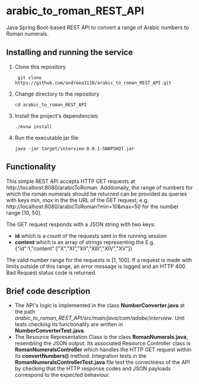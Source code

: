 # arabic_to_roman_REST_API
Java Spring Boot-based REST API to convert a range of Arabic numbers to Roman numerals.

## Installing and running the service
1. Clone this repository

        git clone https://github.com/andreea1110/arabic_to_roman_REST_API.git
        
2. Change directory to the repository

   ``
   cd arabic_to_roman_REST_API
   ``

3. Install the project's dependencies:

    ``./mvnw install
    ``

4. Run the executable jar file

    ``
    java -jar target/interview-0.0.1-SNAPSHOT.jar
    ``
    
## Functionality
This simple REST API accepts HTTP GET requests at http://localhost:8080/arabicToRoman.
Additionally, the range of numbers for which the roman numerals should be returned can be provided as queries with keys *min*, *max* in the the URL of the GET request, e.g.
http://localhost:8080/arabicToRoman?min=10&max=50 for the number range [10, 50].

The GET request responds with a JSON string with two keys:
  * **id** which is a count of the requests sent in the running session
  * **content** which is an array of strings representing the 
 E.g.
{"id":1,"content":["X","XI","XII","XIII","XIV","XV"]}

The valid number range for the requests is [1, 100]. If a request is made with limits outside of this range, an error message is logged and an HTTP 400 Bad Request status code is returned.

## Brief code description
* The API's logic is implemented in the class **NumberConverter.java** at the path *arabic_to_roman_REST_API/src/main/java/com/adobe/interview*. Unit tests checking its functionality are written in **NumberConverterTest.java**.
* The Resource Representation Class is the class **RomanNumerals.java**, resembling the JSON output. Its associated Resource Controller class is **RomanNumeralsController** which handles the HTTP GET request within its **convertNumbers()** method. Integration tests in the **RomanNumeralsControllerTest.java** file test the correctness of the API by checking that the HTTP response codes and JSON payloads correspond to the expected behaviour.
